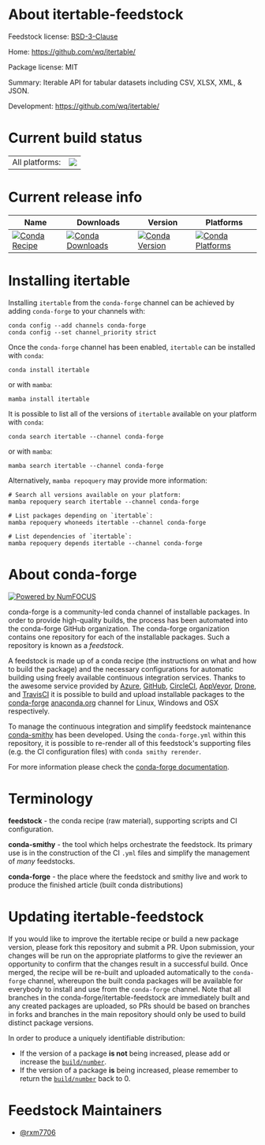 About itertable-feedstock
=========================

Feedstock license: [BSD-3-Clause](https://github.com/conda-forge/itertable-feedstock/blob/main/LICENSE.txt)

Home: https://github.com/wq/itertable/

Package license: MIT

Summary: Iterable API for tabular datasets including CSV, XLSX, XML, & JSON.

Development: https://github.com/wq/itertable/

Current build status
====================


<table><tr><td>All platforms:</td>
    <td>
      <a href="https://dev.azure.com/conda-forge/feedstock-builds/_build/latest?definitionId=21003&branchName=main">
        <img src="https://dev.azure.com/conda-forge/feedstock-builds/_apis/build/status/itertable-feedstock?branchName=main">
      </a>
    </td>
  </tr>
</table>

Current release info
====================

| Name | Downloads | Version | Platforms |
| --- | --- | --- | --- |
| [![Conda Recipe](https://img.shields.io/badge/recipe-itertable-green.svg)](https://anaconda.org/conda-forge/itertable) | [![Conda Downloads](https://img.shields.io/conda/dn/conda-forge/itertable.svg)](https://anaconda.org/conda-forge/itertable) | [![Conda Version](https://img.shields.io/conda/vn/conda-forge/itertable.svg)](https://anaconda.org/conda-forge/itertable) | [![Conda Platforms](https://img.shields.io/conda/pn/conda-forge/itertable.svg)](https://anaconda.org/conda-forge/itertable) |

Installing itertable
====================

Installing `itertable` from the `conda-forge` channel can be achieved by adding `conda-forge` to your channels with:

```
conda config --add channels conda-forge
conda config --set channel_priority strict
```

Once the `conda-forge` channel has been enabled, `itertable` can be installed with `conda`:

```
conda install itertable
```

or with `mamba`:

```
mamba install itertable
```

It is possible to list all of the versions of `itertable` available on your platform with `conda`:

```
conda search itertable --channel conda-forge
```

or with `mamba`:

```
mamba search itertable --channel conda-forge
```

Alternatively, `mamba repoquery` may provide more information:

```
# Search all versions available on your platform:
mamba repoquery search itertable --channel conda-forge

# List packages depending on `itertable`:
mamba repoquery whoneeds itertable --channel conda-forge

# List dependencies of `itertable`:
mamba repoquery depends itertable --channel conda-forge
```


About conda-forge
=================

[![Powered by
NumFOCUS](https://img.shields.io/badge/powered%20by-NumFOCUS-orange.svg?style=flat&colorA=E1523D&colorB=007D8A)](https://numfocus.org)

conda-forge is a community-led conda channel of installable packages.
In order to provide high-quality builds, the process has been automated into the
conda-forge GitHub organization. The conda-forge organization contains one repository
for each of the installable packages. Such a repository is known as a *feedstock*.

A feedstock is made up of a conda recipe (the instructions on what and how to build
the package) and the necessary configurations for automatic building using freely
available continuous integration services. Thanks to the awesome service provided by
[Azure](https://azure.microsoft.com/en-us/services/devops/), [GitHub](https://github.com/),
[CircleCI](https://circleci.com/), [AppVeyor](https://www.appveyor.com/),
[Drone](https://cloud.drone.io/welcome), and [TravisCI](https://travis-ci.com/)
it is possible to build and upload installable packages to the
[conda-forge](https://anaconda.org/conda-forge) [anaconda.org](https://anaconda.org/)
channel for Linux, Windows and OSX respectively.

To manage the continuous integration and simplify feedstock maintenance
[conda-smithy](https://github.com/conda-forge/conda-smithy) has been developed.
Using the ``conda-forge.yml`` within this repository, it is possible to re-render all of
this feedstock's supporting files (e.g. the CI configuration files) with ``conda smithy rerender``.

For more information please check the [conda-forge documentation](https://conda-forge.org/docs/).

Terminology
===========

**feedstock** - the conda recipe (raw material), supporting scripts and CI configuration.

**conda-smithy** - the tool which helps orchestrate the feedstock.
                   Its primary use is in the construction of the CI ``.yml`` files
                   and simplify the management of *many* feedstocks.

**conda-forge** - the place where the feedstock and smithy live and work to
                  produce the finished article (built conda distributions)


Updating itertable-feedstock
============================

If you would like to improve the itertable recipe or build a new
package version, please fork this repository and submit a PR. Upon submission,
your changes will be run on the appropriate platforms to give the reviewer an
opportunity to confirm that the changes result in a successful build. Once
merged, the recipe will be re-built and uploaded automatically to the
`conda-forge` channel, whereupon the built conda packages will be available for
everybody to install and use from the `conda-forge` channel.
Note that all branches in the conda-forge/itertable-feedstock are
immediately built and any created packages are uploaded, so PRs should be based
on branches in forks and branches in the main repository should only be used to
build distinct package versions.

In order to produce a uniquely identifiable distribution:
 * If the version of a package **is not** being increased, please add or increase
   the [``build/number``](https://docs.conda.io/projects/conda-build/en/latest/resources/define-metadata.html#build-number-and-string).
 * If the version of a package **is** being increased, please remember to return
   the [``build/number``](https://docs.conda.io/projects/conda-build/en/latest/resources/define-metadata.html#build-number-and-string)
   back to 0.

Feedstock Maintainers
=====================

* [@rxm7706](https://github.com/rxm7706/)

